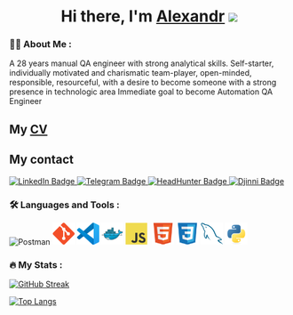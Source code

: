 <h1 align="center">Hi there, I'm <a href="https://github.com/sashabludov" target="_blank">Alexandr</a> 
<img src="https://github.com/blackcater/blackcater/raw/main/images/Hi.gif" height="32"/></h1>

### :man_technologist: About Me :
A 28 years manual QA engineer with strong analytical skills.
Self-starter, individually motivated and charismatic team-player, open-minded, responsible,
resourceful, with a desire to become someone with a strong presence in technologic area
Immediate goal to become Automation QA Engineer

## My [CV](https://drive.google.com/file/d/1YeMr0vMeWM4FmR1lFtKwneSzu8YNIWgC/view?usp=sharing)

## My contact

<div id="badges">
  <a href="https://www.linkedin.com/in/alexandr-polienko/">
    <img src="https://img.shields.io/badge/LinkedIn-blue?style=for-the-badge&logo=linkedin&logoColor=white" alt="LinkedIn Badge"/>
  </a>
  <a href="https://telegram.org/sashabludov">
    <img src="https://img.shields.io/badge/Telegram-black?style=for-the-badge&logo=telegram&logoColor=white" alt="Telegram Badge"/>
  </a>
  <a href="https://hh.ru/resume/022c1028ff08d89ddd0039ed1f4e4e62705a6c">
    <img src="https://img.shields.io/badge/Headhunter-red?style=for-the-badge&logo=headhuner&logoColor=white" alt="HeadHunter Badge"/>
  </a>
  <a href="https://djinni.co/q/a093748e2d/">
    <img src="https://img.shields.io/badge/Djinni-blue?style=for-the-badge&logo=djinni&logoColor=white" alt="Djinni Badge"/>
  </a>
</div>

### :hammer_and_wrench: Languages and Tools :
<div>
  <img src="https://camo.githubusercontent.com/93b32389bf746009ca2370de7fe06c3b5146f4c99d99df65994f9ced0ba41685/68747470733a2f2f7777772e766563746f726c6f676f2e7a6f6e652f6c6f676f732f676574706f73746d616e2f676574706f73746d616e2d69636f6e2e737667" title="Postman"  alt="Postman" width="40" height="40"/>
  <img src="https://github.com/devicons/devicon/blob/master/icons/git/git-original.svg" title="Git" **alt="Git" width="40" height="40"/>
  <img src="https://github.com/devicons/devicon/blob/master/icons/vscode/vscode-original.svg" title="VSCode" **alt="VSCode" width="40" height="40"/>
  <img src="https://github.com/devicons/devicon/blob/master/icons/docker/docker-original.svg" title="Docker" **alt="Docker" width="40" height="40"/>
  <img src="https://github.com/devicons/devicon/blob/master/icons/javascript/javascript-original.svg" title="JavaScript" alt="JavaScript" width="40" 
  <img src="https://github.com/devicons/devicon/blob/master/icons/nodejs/nodejs-original.svg" title="NodeJS" alt="NodeJS" width="40" height="40"/>&nbsp;
  <img src="https://github.com/devicons/devicon/blob/master/icons/html5/html5-original.svg" title="HTML5" **alt="HTML5" width="40" height="40"/>
  <img src="https://github.com/devicons/devicon/blob/master/icons/css3/css3-original.svg" title="CSS3" **alt="CSS3" width="40" height="40"/>
  <img src="https://github.com/devicons/devicon/blob/master/icons/mysql/mysql-original.svg" title="MySQL"  alt="MySQL" width="40" height="40"/>
  <img src="https://github.com/devicons/devicon/blob/master/icons/python/python-original.svg" title="Python"  alt="Python" width="40" height="40"/>
</div>

### :fire: My Stats :
[![GitHub Streak](http://github-readme-streak-stats.herokuapp.com?user=Sashabludov&theme=dark&background=000000)](https://git.io/streak-stats)

[![Top Langs](https://github-readme-stats.vercel.app/api/top-langs/?username=Sashabludov&layout=compact&theme=vision-friendly-dark)](https://github.com/anuraghazra/github-readme-stats)

